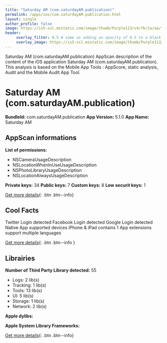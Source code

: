 ```yaml
---
title: "Saturday AM (com.saturdayAM.publication)"
permalink: /apps/ios/com.saturdayAM.publication.html
layout: single
author_profile: false
image: https://is5-ssl.mzstatic.com/image/thumb/Purple113/v4/fb/1a/aa/fb1aaa49-2957-c5ec-6dc7-f43b8570554b/AppIcon-0-0-1x_U007emarketing-0-0-0-7-0-0-85-220.png/512x512bb.jpg
header: 
     overlay_filter: 0.5 # same as adding an opacity of 0.5 to a black background
     overlay_image: https://is5-ssl.mzstatic.com/image/thumb/Purple113/v4/fb/1a/aa/fb1aaa49-2957-c5ec-6dc7-f43b8570554b/AppIcon-0-0-1x_U007emarketing-0-0-0-7-0-0-85-220.png/512x512bb.jpg
---
```

Saturday AM (com.saturdayAM.publication) AppScan description of the content of the iOS application Saturday AM (com.saturdayAM.publication). This analysis is based on the Mobile App Tools : AppScore, static analysis, Audit and the Mobile Audit App Tool.

# Saturday AM (com.saturdayAM.publication)

**BundleId:** com.saturdayAM.publication
**App Version:** 5.1.0
**App Name:** Saturday AM


## AppScan informations 

**List of permissions:** 
- NSCameraUsageDescription
- NSLocationWhenInUseUsageDescription
- NSPhotoLibraryUsageDescription
- NSLocationAlwaysUsageDescription
  
  
**Private keys:** 34
**Public keys:** 7
**Custom keys:** 8
**Low securit keys:** 1
  
[Get more details](/pricing.html){: .btn .btn--info}

## Cool Facts

Twitter Login detected
Facebook Login detected
Google Login detected
Native App
supported devices iPhone & iPad
contains 1 App extensions
support multiple languages
  
[Get more details](/pricing.html){: .btn .btn--info }

## Librairies 
**Number of Third Party Library detected:** 55
- Logs: 2 lib(s)
- Tracking: 1 lib(s)
- Tools: 13 lib(s)
- UI: 5 lib(s)
- Storage: 1 lib(s)
- Network: 2 lib(s)


**Apple dylibs:**


**Apple System Library Frameworks:**


  
[Get more details](/pricing.html){: .btn .btn--info}

